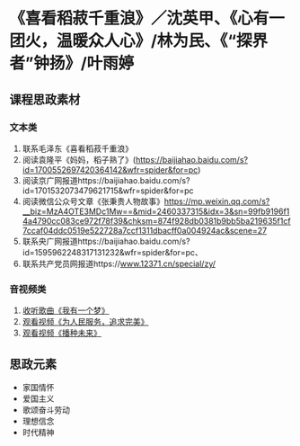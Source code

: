 # 《喜看稻菽千重浪》／沈英甲、《心有一团火，温暖众人心》/林为民、《“探界者”钟扬》/叶雨婷

## 课程思政素材

### 文本类

1. 联系毛泽东《喜看稻菽千重浪》
2. 阅读袁隆平《妈妈，稻子熟了》(https://baijiahao.baidu.com/s?id=1700552697420364142&wfr=spider&for=pc)
3. 阅读京广网报道https://baijiahao.baidu.com/s?id=1701532073479621715&wfr=spider&for=pc
4. 阅读微信公众号文章《张秉贵人物故事》https://mp.weixin.qq.com/s?__biz=MzA4OTE3MDc1Mw==&mid=2460337315&idx=3&sn=99fb9196f14a4790cc083ce972f78f39&chksm=874f928db0381b9bb5ba219635f1cf7ccaf04ddc0519e522728a7ccf1311dbacff0a004924ac&scene=27
5. 联系央广网报道https://baijiahao.baidu.com/s?id=1595962248317131232&wfr=spider&for=pc、
6. 联系共产党员网报道https://www.12371.cn/special/zy/

### 音视频类

1. [收听歌曲《我有一个梦》](https://haokan.baidu.com/v?pd=wisenatural&vid=17264956943282309672)
2. [观看视频《为人民服务，追求完美》](https://haokan.baidu.com/v?pd=wisenatural&vid=8000820871600352007)
3. [观看视频《播种未来》](https://www.bilibili.com/video/BV1fP4y1d7kM/?spm_id_from=333.788.recommend_more_video.3&vd_source=1ef55748c84394db19b368736514b6c5)

## 思政元素

- 家国情怀
- 爱国主义
- 歌颂奋斗劳动
- 理想信念
- 时代精神
